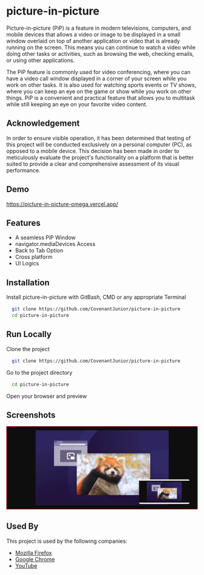 
# picture-in-picture

Picture-in-picture (PiP) is a feature in modern televisions, computers, and mobile devices that allows a video or image to be displayed in a small window overlaid on top of another application or video that is already running on the screen. This means you can continue to watch a video while doing other tasks or activities, such as browsing the web, checking emails, or using other applications.

The PiP feature is commonly used for video conferencing, where you can have a video call window displayed in a corner of your screen while you work on other tasks. It is also used for watching sports events or TV shows, where you can keep an eye on the game or show while you work on other things. PiP is a convenient and practical feature that allows you to multitask while still keeping an eye on your favorite video content.


## Acknowledgement

In order to ensure visible operation, it has been determined that testing of this project will be conducted exclusively on a personal computer (PC), as opposed to a mobile device. This decision has been made in order to meticulously evaluate the project's functionality on a platform that is better suited to provide a clear and comprehensive assessment of its visual performance.


## Demo

https://picture-in-picture-omega.vercel.app/


## Features

- A seamless PiP Window
- navigator.mediaDevices Access
- Back to Tab Option
- Cross platform
- UI Logics


## Installation

Install picture-in-picture with GitBash, CMD or any appropriate Terminal

```bash
  git clone https://github.com/CovenantJunior/picture-in-picture
  cd picture-in-picture
```
    
## Run Locally

Clone the project

```bash
  git clone https://github.com/CovenantJunior/picture-in-picture
```

Go to the project directory

```bash
  cd picture-in-picture
```

Open your browser and preview


## Screenshots

![App Screenshot](https://raw.githubusercontent.com/CovenantJunior/picture-in-picture/master/pip-screenshot.png)


## Used By

This project is used by the following companies:

- [Mozilla Firefox](https://www.mozilla.org/en-US/firefox/new/)
- [Google Chrome](https://www.google.com/chrome/)
- [YouTube](https://youtube.com/)

